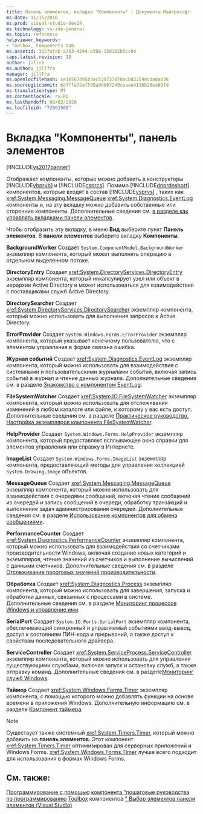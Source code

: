 ```yaml
---
title: Панель элементов, вкладка "Компоненты" | Документы Майкрософт
ms.date: 11/15/2016
ms.prod: visual-studio-dev14
ms.technology: vs-ide-general
ms.topic: reference
helpviewer_keywords:
- Toolbox, Components tab
ms.assetid: 332fafab-a763-4244-b388-15d1b5b5cc04
caps.latest.revision: 19
author: jillre
ms.author: jillfra
manager: jillfra
ms.openlocfilehash: ce18767d95b3ac539737d78acbd2259dcda0a036
ms.sourcegitcommit: 6cfffa72af599a9d667249caaaa411bb28ea69fd
ms.translationtype: MT
ms.contentlocale: ru-RU
ms.lasthandoff: 09/02/2020
ms.locfileid: "72661568"
---
```

# <a name="toolbox-components-tab"></a>Вкладка "Компоненты", панель элементов
[!INCLUDE[vs2017banner](../../includes/vs2017banner.md)]

Отображает компоненты, которые можно добавить в конструкторы [!INCLUDE[vbprvb](../../includes/vbprvb-md.md)] и [!INCLUDE[csprcs](../../includes/csprcs-md.md)]. Помимо [!INCLUDE[dnprdnshort](../../includes/dnprdnshort-md.md)] компонентов, которые входят в состав [!INCLUDE[vsprvs](../../includes/vsprvs-md.md)] , таких как <xref:System.Messaging.MessageQueue> <xref:System.Diagnostics.EventLog> компоненты и, на эту вкладку можно добавить собственные или сторонние компоненты. Дополнительные сведения см. [в разделе как управлять вкладками панели элементов](https://msdn.microsoft.com/21285050-cadd-455a-b1f5-a2289a89c4db).

 Чтобы отобразить эту вкладку, в меню **Вид** выберите пункт **Панель элементов**. В **панели элементов** выберите вкладку **Компоненты**.

 **BackgroundWorker** Создает `System.ComponentModel.BackgroundWorker` экземпляр компонента, который может выполнять операцию в отдельном выделенном потоке.

 **DirectoryEntry** Создает <xref:System.DirectoryServices.DirectoryEntry> экземпляр компонента, который инкапсулирует узел или объект в иерархии Active Directory и может использоваться для взаимодействия с поставщиками служб Active Directory.

 **DirectorySearcher** Создает <xref:System.DirectoryServices.DirectorySearcher> экземпляр компонента, который можно использовать для выполнения запросов к Active Directory.

 **ErrorProvider** Создает `System.Windows.Forms.ErrorProvider` экземпляр компонента, который указывает конечному пользователю, что с элементом управления в форме связана ошибка.

 **Журнал событий** Создает <xref:System.Diagnostics.EventLog> экземпляр компонента, который можно использовать для взаимодействия с системными и пользовательскими журналами событий, включая запись событий в журнал и чтение данных журнала. Дополнительные сведения см. в разделе [Знакомство с компонентом EventLog](https://msdn.microsoft.com/a2ba4f28-4b1a-435e-99ef-51b28e21f805).

 **FileSystemWatcher** Создает <xref:System.IO.FileSystemWatcher> экземпляр компонента, который можно использовать для отслеживания изменений в любом каталоге или файле, к которому у вас есть доступ. Дополнительные сведения см. в разделе [Практическое руководство. Настройка экземпляров компонента FileSystemWatcher](https://msdn.microsoft.com/2e628234-4951-4135-8a86-28b924070d50).

 **HelpProvider** Создает `System.Windows.Forms.HelpProvider` экземпляр компонента, который предоставляет всплывающее окно справки для элементов управления или справку в Интернете.

 **ImageList** Создает `System.Windows.Forms.ImageList` экземпляр компонента, предоставляющий методы для управления коллекцией `System.Drawing.Image` объектов.

 **MessageQueue** Создает <xref:System.Messaging.MessageQueue> экземпляр компонента, который можно использовать для взаимодействия с очередями сообщений, включая чтение сообщений из очередей и запись сообщений в очереди, обработку транзакций и выполнение задач администрирования очередей. Дополнительные сведения см. в разделе [Использование компонентов для обмена сообщениями](https://msdn.microsoft.com/922dbac7-26f0-4e39-b666-ccfc184793d7).

 **PerformanceCounter** Создает <xref:System.Diagnostics.PerformanceCounter> экземпляр компонента, который можно использовать для взаимодействия со счетчиками производительности Windows, включая создание новых категорий и экземпляров, чтение значений из счетчиков и выполнение вычислений с данными счетчиков. Дополнительные сведения см. в разделе [Отслеживание пороговых значений производительности](https://msdn.microsoft.com/b8b44a55-31d0-4b45-9517-8c1b1e4fdc91).

 **Обработка** Создает <xref:System.Diagnostics.Process> экземпляр компонента, который можно использовать для завершения, запуска и обработки данных, связанных с процессами в системе. Дополнительные сведения см. в разделе [Мониторинг процессов Windows и управление ими](https://msdn.microsoft.com/a86bd4c1-b92c-49a0-8f32-61d67837b45e).

 **SerialPort** Создает `System.IO.Ports.SerialPort` экземпляр компонента, обеспечивающий синхронный и управляемый событиями ввод-вывод, доступ к состояниям ПИН-кода и прерываний, а также доступ к свойствам последовательного драйвера.

 **ServiceController** Создает <xref:System.ServiceProcess.ServiceController> экземпляр компонента, который можно использовать для управления существующими службами, включая запуск и остановку служб, а также отправку команд. Дополнительные сведения см. в разделе[Мониторинг служб Windows](https://msdn.microsoft.com/4542ee3f-e052-4cb9-8726-58e9420de222).

 **Таймер** Создает <xref:System.Windows.Forms.Timer> экземпляр компонента, с помощью которого можно добавлять функции на основе времени в приложения Windows. Дополнительную информацию см. в разделе [Компонент таймера](https://msdn.microsoft.com/library/6700e534-6382-43d5-98ed-14205435fff7).

> [!NOTE]
> Существует также системный <xref:System.Timers.Timer>, который можно добавить на **панель элементов**. Этот компонент <xref:System.Timers.Timer> оптимизирован для серверных приложений и Windows Forms. <xref:System.Windows.Forms.Timer> лучше всего подходит для использования в формах Windows Forms.

## <a name="see-also"></a>См. также:
 [Программирование с помощью](https://msdn.microsoft.com/library/d4d4fcb4-e0b8-46b3-b679-7ee0026eb9e3) [компонента "пошаговые руководства по программированию](https://msdn.microsoft.com/library/373cacf7-479e-4b05-991c-5cb18824e913) [Toolbox](../../ide/reference/toolbox.md) компонентов [" Выбор элементов панели элементов (Visual Studio)](https://msdn.microsoft.com/bd07835f-18a8-433e-bccc-7141f65263bb)
